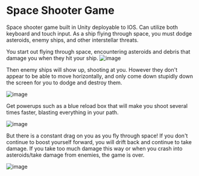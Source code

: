 # Space Shooter Game

Space shooter game built in Unity deployable to IOS. Can utilize both keyboard and touch input. As a ship flying through space, you must dodge asteroids, enemy ships, and other interstellar threats. 

You start out flying through space, encountering asteroids and debris that damage you when they hit your ship. 
![image](https://user-images.githubusercontent.com/47616224/196010143-fe6b5bdc-4690-4d33-83a8-c4a34d2ac7fd.png)

Then enemy ships will show up, shooting at you. However they don't appear to be able to move horizontally, and only come down stupidly down the screen for you to dodge and destroy them.

![image](https://user-images.githubusercontent.com/47616224/196010960-8ab5974e-736d-4afb-8d05-75951e75092c.png)

Get powerups such as a blue reload box that will make you shoot several times faster, blasting everything in your path.

![image](https://user-images.githubusercontent.com/47616224/196010988-80f5698c-dd4f-4d32-9d03-2d15afe64347.png)

But there is a constant drag on you as you fly through space! If you don't continue to boost yourself forward, you will drift back and continue to take damage. If you take too much damage this way or when you crash into asteroids/take damage from enemies, the game is over.

![image](https://user-images.githubusercontent.com/47616224/196010941-9cbcece4-a658-42d6-8022-2bf617a0760d.png)


